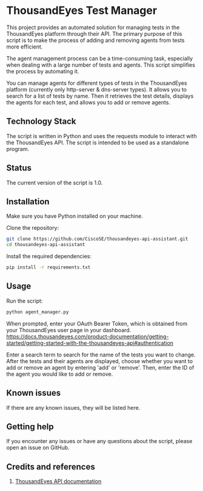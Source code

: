 # ThousandEyes Test Manager

This project provides an automated solution for managing tests in the ThousandEyes platform through their API. The primary purpose of this script is to make the process of adding and removing agents from tests more efficient. 

The agent management process can be a time-consuming task, especially when dealing with a large number of tests and agents. This script simplifies the process by automating it. 

You can manage agents for different types of tests in the ThousandEyes platform (currently only http-server & dns-server types). It allows you to search for a list of tests by name. Then it retrieves the test details, displays the agents for each test, and allows you to add or remove agents.

## Technology Stack

The script is written in Python and uses the requests module to interact with the ThousandEyes API. The script is intended to be used as a standalone program.

## Status

The current version of the script is 1.0.

## Installation 

Make sure you have Python installed on your machine.

Clone the repository:

```bash
git clone https://github.com/CiscoSE/thousandeyes-api-assistant.git
cd thousandeyes-api-assistant
```

Install the required dependencies:

```bash
pip install -r requirements.txt
```

## Usage 

Run the script:

```bash
python agent_manager.py
```

When prompted, enter your OAuth Bearer Token, which is obtained from your ThousandEyes user page in your dashboard. https://docs.thousandeyes.com/product-documentation/getting-started/getting-started-with-the-thousandeyes-api#authentication

Enter a search term to search for the name of the tests you want to change. After the tests and their agents are displayed, choose whether you want to add or remove an agent by entering 'add' or 'remove'. Then, enter the ID of the agent you would like to add or remove.

## Known issues 

If there are any known issues, they will be listed here.

## Getting help 

If you encounter any issues or have any questions about the script, please open an issue on GitHub.

## Credits and references 

1. [ThousandEyes API documentation](https://developer.thousandeyes.com/v6/)
